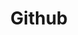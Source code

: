---
layout: tag-list
type: tag
title: Github
slug: Github
category: Blog
sidebar: false
description: >
    Certificacion
---